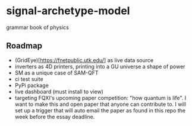 # signal-archetype-model
grammar book of physics

## Roadmap
- (GridEye)[https://fnetpublic.utk.edu/] as live data source
- inverters as 4D printers, printing into a GU universe a shape of power
- SM as a unique case of SAM-QFT
- ci test suite
- PyPi package
- live dashboard (must install to view)
- targeting FQXI's upcoming paper competition: "how quantum is life". I want to make this and open paper that anyone can contribute to. I will set up a trigger that will auto email the paper as found in this repo the week before the essay deadline.